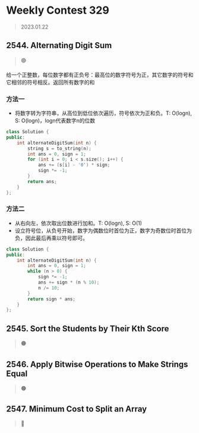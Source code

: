 # Weekly Contest 329
> 2023.01.22

## 2544. Alternating Digit Sum

> :green_circle:

给一个正整数，每位数字都有正负号：最高位的数字符号为正，其它数字的符号和它相邻的符号相反。返回所有数字的和

### 方法一

- 将数字转为字符串，从高位到低位依次遍历，符号依次为正和负。T: O(logn), S: O(logn)，logn代表数字n的位数

```cpp
class Solution {
public:
    int alternateDigitSum(int n) {
        string s = to_string(n);
        int ans = 0, sign = 1;
        for (int i = 0; i < s.size(); i++) {
            ans += (s[i] - '0') * sign;
            sign *= -1;
        }
        return ans;
    }
};
```

### 方法二

- 从右向左，依次取出位数进行加和。T: O(logn), S: O(1)
- 设立符号位，从负号开始，数字为偶数位时首位为正，数字为奇数位时首位为负，因此最后再乘以符号即可。

```cpp
class Solution {
public:
    int alternateDigitSum(int n) {
        int ans = 0, sign = 1;
        while (n > 0) {
            sign *= -1;
            ans += sign * (n % 10);
            n /= 10;
        }
        return sign * ans;
    }
};
```

## 2545. Sort the Students by Their Kth Score

> :orange_circle:

## 2546. Apply Bitwise Operations to Make Strings Equal

> :orange_circle:

## 2547. Minimum Cost to Split an Array

> :red_circle: